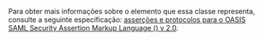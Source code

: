 Para obter mais informações sobre o elemento que essa classe representa, consulte a seguinte especificação: [asserções e protocolos para o OASIS SAML Security Assertion Markup Language () v 2.0](http://docs.oasis-open.org/security/saml/v2.0/saml-core-2.0-os.pdf).
